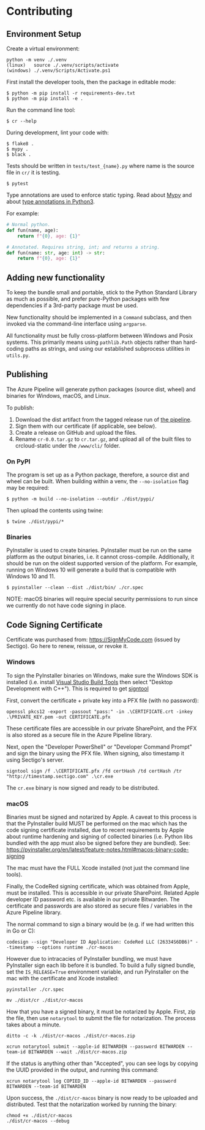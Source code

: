 Contributing
============

Environment Setup
-----------------

Create a virtual environment:

```
python -m venv ./.venv
(linux)   source ./.venv/scripts/activate
(windows) ./.venv/Scripts/Activate.ps1
```

First install the developer tools, then the package in editable mode:

```console
$ python -m pip install -r requirements-dev.txt
$ python -m pip install -e .
```

Run the command line tool:

```console
$ cr --help
```

During development, lint your code with:

```console
$ flake8 .
$ mypy .
$ black .
```

Tests should be written in `tests/test_{name}.py` where name is the source file in `cr/` it is testing.

```console
$ pytest
```

Type annotations are used to enforce static typing. Read about [Mypy](http://mypy-lang.org/examples.html) and about [type annotations in Python3](https://www.python.org/dev/peps/pep-3107/).

For example:

```python
# Normal python.
def fun(name, age):
    return f"{0}, age: {1}"

# Annotated. Requires string, int; and returns a string.
def fun(name: str, age: int) -> str:
    return f"{0}, age: {1}"
```

Adding new functionality
------------------------

To keep the bundle small and portable, stick to the Python Standard Library as much as possible, and prefer pure-Python packages with few dependencies if a 3rd-party package must be used.

New functionality should be implemented in a `Command` subclass, and then invoked via the command-line interface using `argparse`.

All functionality must be fully cross-platform between Windows and Posix systems. This primarily means using ``pathlib.Path`` objects rather than hard-coding paths as strings, and using our established subprocess utilities in ``utils.py``.


Publishing
----------

The Azure Pipeline will generate python packages (source dist, wheel) and binaries for Windows, macOS, and Linux.

To publish:
1. Download the dist artifact from the tagged release run of [the pipeline](https://dev.azure.com/coderedcorp/cr-github/_build?definitionId=17).
2. Sign them with our certificate (if applicable, see below).
3. Create a release on GitHub and upload the files.
4. Rename `cr-0.0.tar.gz` to `cr.tar.gz`, and upload all of the built files to crcloud-static under the `/www/cli/` folder.

### On PyPI

The program is set up as a Python package, therefore, a source dist and wheel can be built. When building within a venv, the `--no-isolation` flag may be required:

```console
$ python -m build --no-isolation --outdir ./dist/pypi/
```

Then upload the contents using twine:
```console
$ twine ./dist/pypi/*
```

### Binaries

PyInstaller is used to create binaries. PyInstaller must be run on the same platform as the output binaries, i.e. it cannot cross-compile. Additionally, it should be run on the oldest supported version of the platform. For example, running on Windows 10 will generate a build that is compatible with Windows 10 and 11.

```console
$ pyinstaller --clean --dist ./dist/bin/ ./cr.spec
```

NOTE: macOS binaries will require special security permissions to run since we currently do not have code signing in place.


Code Signing Certificate
------------------------

Certificate was purchased from: https://SignMyCode.com (issued by Sectigo). Go here to renew, reissue, or revoke it.

### Windows

To sign the PyInstaller binaries on Windows, make sure the Windows SDK is installed (i.e. install [Visual Studio Build Tools](https://visualstudio.microsoft.com/downloads/#build-tools-for-visual-studio-2022) then select "Desktop Development with C++"). This is required to get [signtool](https://learn.microsoft.com/en-us/dotnet/framework/tools/signtool-exe)

First, convert the certificate + private key into a PFX file (with no password):

```
openssl pkcs12 -export -passout "pass:" -in .\CERTIFICATE.crt -inkey .\PRIVATE_KEY.pem -out CERTIFICATE.pfx
```

These certificate files are accessible in our private SharePoint, and the PFX is also stored as a secure file in the Azure Pipeline library.

Next, open the "Developer PowerShell" or "Developer Command Prompt" and sign the binary using the PFX file. When signing, also timestamp it using Sectigo's server.

```
signtool sign /f .\CERTIFICATE.pfx /fd certHash /td certHash /tr "http://timestamp.sectigo.com" .\cr.exe
```

The `cr.exe` binary is now signed and ready to be distributed.

### macOS

Binaries must be signed and notarized by Apple. A caveat to this process is that the PyInstaller build MUST be performed on the mac which has the code signing certificate installed, due to recent requirements by Apple about runtime hardening and signing of collected binaries (i.e. Python libs bundled with the app must also be signed before they are bundled). See: https://pyinstaller.org/en/latest/feature-notes.html#macos-binary-code-signing

The mac must have the FULL Xcode installed (not just the command line tools).

Finally, the CodeRed signing certificate, which was obtained from Apple, must be installed. This is accessible in our private SharePoint. Related Apple developer ID password etc. is available in our private Bitwarden. The certificate and passwords are also stored as secure files / variables in the Azure Pipeline library.

The normal command to sign a binary would be (e.g. if we had written this in Go or C):

```
codesign --sign "Developer ID Application: CodeRed LLC (26334S6DB6)" --timestamp --options runtime ./cr-macos
```

However due to intracacies of PyInstaller bundling, we must have PyInstaller sign each lib before it is bundled. To build a fully signed bundle, set the `IS_RELEASE=True` environment variable, and run PyInstaller on the mac with the certificate and Xcode installed:

```
pyinstaller ./cr.spec

mv ./dist/cr ./dist/cr-macos
```

How that you have a signed binary, it must be notarized by Apple. First, zip the file, then use `notarytool` to submit the file for notarization. The process takes about a minute.

```
ditto -c -k ./dist/cr-macos ./dist/cr-macos.zip

xcrun notarytool submit --apple-id BITWARDEN --password BITWARDEN --team-id BITWARDEN --wait ./dist/cr-macos.zip
```

If the status is anything other than "Accepted", you can see logs by copying the UUID provided in the output, and running this command:

```
xcrun notarytool log COPIED_ID --apple-id BITWARDEN --password BITWARDEN --team-id BITWARDEN
```

Upon success, the `./dist/cr-macos` binary is now ready to be uploaded and distributed. Test that the notarization worked by running the binary:

```
chmod +x ./dist/cr-macos
./dist/cr-macos --debug
```
